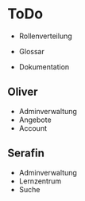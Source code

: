 # ToDo

- Rollenverteilung

- Glossar
- Dokumentation

## Oliver
- Adminverwaltung
- Angebote
- Account


## Serafin
- Adminverwaltung
- Lernzentrum
- Suche
